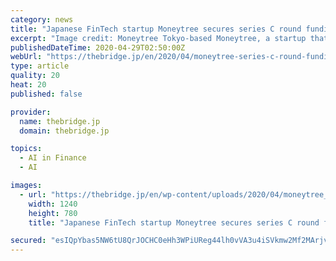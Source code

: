 ```yaml
---
category: news
title: "Japanese FinTech startup Moneytree secures series C round funding from Fidelity"
excerpt: "Image credit: Moneytree Tokyo-based Moneytree, a startup that provides a personal finance app and a cloud-based accounting service, announced on Tuesday that it has secured series C round funding"
publishedDateTime: 2020-04-29T02:50:00Z
webUrl: "https://thebridge.jp/en/2020/04/moneytree-series-c-round-funding"
type: article
quality: 20
heat: 20
published: false

provider:
  name: thebridge.jp
  domain: thebridge.jp

topics:
  - AI in Finance
  - AI

images:
  - url: "https://thebridge.jp/en/wp-content/uploads/2020/04/moneytree_featuredimage.png"
    width: 1240
    height: 780
    title: "Japanese FinTech startup Moneytree secures series C round funding from Fidelity"

secured: "esIQpYbas5NW6tU8QrJOCHC0eHh3WPiUReg44lh0vVA3u4iSVkmw2Mf2MArjv7MknqEIGXGoQJNoESmxoUoYR5rht3ZqRA+FKOCIJ11Kl4DKs/ovCV1VQC92vQnF1WvWlcH5IjxJrE+kx34WJ4WPLgIYHk3W8Sm6mSxcn2w3jrb0ZBDzrb+sVwhEoxBfZrrdhfOQjBvtvnS2wvY773Wj1mL61hwp4fyf+8uIBDimjixeCONz7pVq5IE8YDJ84l4Ljv+gHjiweQVtXu6W57V7moDOqxjFrMcgL06AzH2wrUUgz8HWyI7z5ezLOQB9NaCP;l8PLvsszWJKBfS0X7+zlDw=="
---
```


